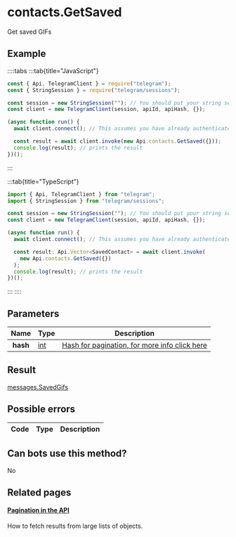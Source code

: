 # contacts.GetSaved

Get saved GIFs

## Example

::::tabs
:::tab{title="JavaScript"}

```js
const { Api, TelegramClient } = require("telegram");
const { StringSession } = require("telegram/sessions");

const session = new StringSession(""); // You should put your string session here
const client = new TelegramClient(session, apiId, apiHash, {});

(async function run() {
  await client.connect(); // This assumes you have already authenticated with .start()

  const result = await client.invoke(new Api.contacts.GetSaved({}));
  console.log(result); // prints the result
})();
```

:::

:::tab{title="TypeScript"}

```ts
import { Api, TelegramClient } from "telegram";
import { StringSession } from "telegram/sessions";

const session = new StringSession(""); // You should put your string session here
const client = new TelegramClient(session, apiId, apiHash, {});

(async function run() {
  await client.connect(); // This assumes you have already authenticated with .start()

  const result: Api.Vector<SavedContact> = await client.invoke(
    new Api.contacts.GetSaved({})
  );
  console.log(result); // prints the result
})();
```

:::
::::

## Parameters

|   Name   | Type                                      | Description                                                                                            |
| :------: | ----------------------------------------- | ------------------------------------------------------------------------------------------------------ |
| **hash** | [int](https://core.telegram.org/type/int) | [Hash for pagination, for more info click here](https://core.telegram.org/api/offsets#hash-generation) |

## Result

[messages.SavedGifs](https://core.telegram.org/type/messages.SavedGifs)

## Possible errors

| Code | Type | Description |
| :--: | ---- | ----------- |

## Can bots use this method?

No

## Related pages

#### [Pagination in the API](https://core.telegram.org/api/offsets)

How to fetch results from large lists of objects.
